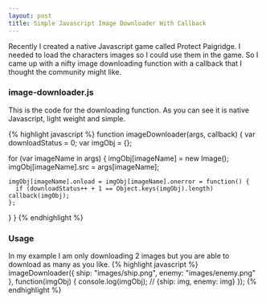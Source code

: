 ```yaml
---
layout: post
title: Simple Javascript Image Downloader With Callback
---
```


Recently I created a native Javascript game called Protect Paigridge. I needed to load the characters images so I could use them in the game. So I came up with a nifty image downloading function with a callback that I thought the community might like.


### image-downloader.js ###
This is the code for the downloading function. As you can see it is native Javascript, light weight and simple.

{% highlight javascript %}
function imageDownloader(args, callback) {
  var downloadStatus = 0;
  var imgObj = {};

  for (var imageName in args) {
    imgObj[imageName] = new Image();
    imgObj[imageName].src = args[imageName];

    imgObj[imageName].onload = imgObj[imageName].onerror = function() {
      if (downloadStatus++ + 1 == Object.keys(imgObj).length) callback(imgObj);
    };
  }
}
{% endhighlight %}

### Usage ###
In my example I am only downloading 2 images but you are able to download as many as you like.
{% highlight javascript %}
imageDownloader({
  ship: "images/ship.png",
  enemy: "images/enemy.png"
}, function(imgObj) {
  console.log(imgObj); // {ship: img, enemy: img}
});
{% endhighlight %}
